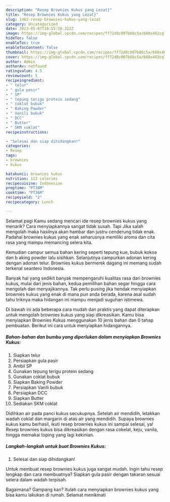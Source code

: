 ```yaml
---
description: "Resep Brownies Kukus yang Lezat}"
title: "Resep Brownies Kukus yang Lezat}"
slug: 1462-resep-brownies-kukus-yang-lezat
category: Uncategorized
date: 2023-05-07T18:55:58.212Z
image: https://img-global.cpcdn.com/recipes/ff72d8c007b86c5a/680x482cq70/brownies-kukus-foto-resep-utama.jpg
hideToc: false
enableToc: true
enableTocContent: false
thumbnail: https://img-global.cpcdn.com/recipes/ff72d8c007b86c5a/680x482cq70/brownies-kukus-foto-resep-utama.jpg
cover: https://img-global.cpcdn.com/recipes/ff72d8c007b86c5a/680x482cq70/brownies-kukus-foto-resep-utama.jpg
author: Admin
authorAv: notfound
ratingvalue: 4.5
reviewcount: 5
recipeingredient:
- " telur"
- " gula pasir"
- " SP"
- " tepung terigu protein sedang"
- " coklat bubuk"
- " Baking Powder"
- " Vanili bubuk"
- " DCC"
- " Butter"
- " SKM coklat"
recipeinstructions:

- "Selesai dan siap dihidangkan!"
categories:
- Resep
tags:
- brownies
- kukus

katakunci: brownies kukus 
nutrition: 113 calories
recipecuisine: Indonesian
preptime: "PT34M"
cooktime: "PT36M"
recipeyield: "2"
recipecategory: Lunch

---
```



Selamat pagi Kamu sedang mencari ide resep brownies kukus yang menarik? Cara menyiapkannya sangat tidak susah. Tapi Jika salah mengolah maka hasilnya akan hambar dan justru cenderung tidak enak. Padahal brownies kukus yang enak seharusnya memiliki aroma dan cita rasa yang mampu memancing selera kita.


Kemudian campur semua bahan kering seperti tepung kue, bubuk kokoa dan b aking powder lalu sisihkan. Selanjutnya campurkan adonan kering dengan adonan telur. Brownies kukus bermerek dagang ini memang sudah terkenal seantero Indonesia.

Banyak hal yang sedikit banyak mempengaruhi kualitas rasa dari brownies kukus, mulai dari jenis bahan, kedua pemilihan bahan segar hingga cara mengolah dan menyajikannya. Tak perlu pusing jika hendak menyiapkan brownies kukus yang enak di mana pun anda berada, karena asal sudah tahu triknya maka hidangan ini mampu menjadi suguhan istimewa.


Di bawah ini ada beberapa cara mudah dan praktis yang dapat diterapkan untuk mengolah brownies kukus yang siap dikreasikan. Kamu bisa menyiapkan Brownies Kukus menggunakan 10 jenis bahan dan 0 tahap pembuatan. Berikut ini cara untuk menyiapkan hidangannya.

<!--inarticleads1-->

##### Bahan-bahan dan bumbu yang diperlukan dalam menyiapkan Brownies Kukus:

1. Siapkan  telur
1. Persiapkan  gula pasir
1. Ambil  SP
1. Gunakan  tepung terigu protein sedang
1. Gunakan  coklat bubuk
1. Siapkan  Baking Powder
1. Persiapkan  Vanili bubuk
1. Persiapkan  DCC
1. Siapkan  Butter
1. Sediakan  SKM coklat


Didihkan air pada panci kukus secukupnya. Setelah air mendidih, letakkan wadah coklat dan margarin di atas air yang mendidih. Supaya brownies kukus kamu berhasil, ikuti resep brownies kukus ini sampai selesai, ya! Resep brownies kukus bisa dikreasikan dengan rasa cokelat, keju, vanila, hingga memakai toping yang lagi kekinian. 

<!--inarticleads2-->

##### Langkah-langkah untuk buat Brownies Kukus:


1. Selesai dan siap dihidangkan!

Untuk membuat resep brownies kukus juga sangat mudah. Ingin tahu resep lengkap dan cara membuatnya? Siapkan gula pasir dengan takaran sesuai selera dalam wadah terpisah. 

Bagaimana? Gampang kan? Itulah cara menyiapkan brownies kukus yang bisa kamu lakukan di rumah. Selamat menikmati
